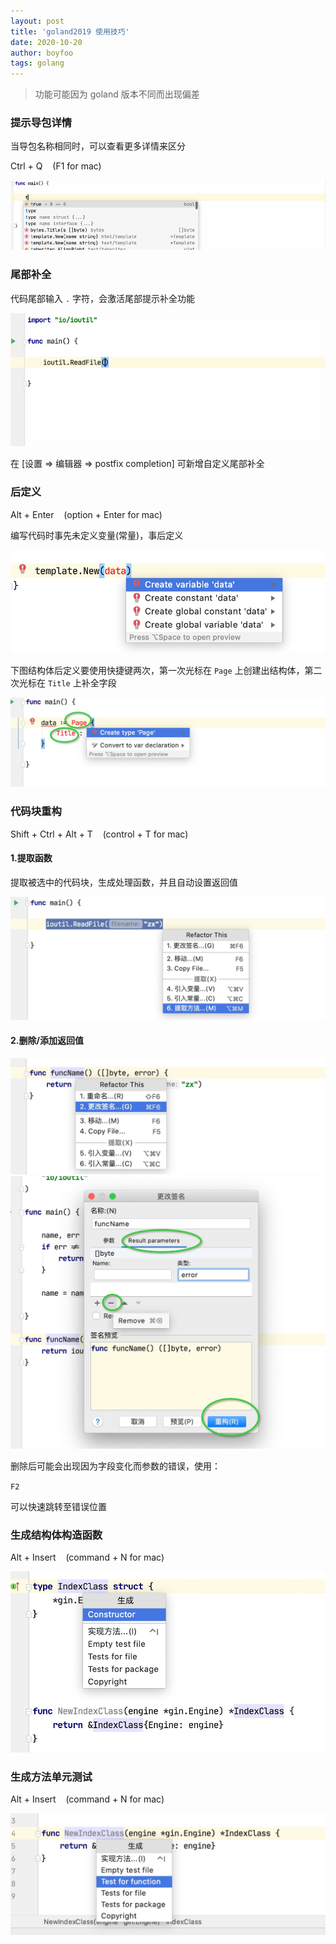 ```yaml
---
layout: post
title: 'goland2019 使用技巧'
date: 2020-10-20
author: boyfoo
tags: golang
---
```


> 功能可能因为 goland 版本不同而出现偏差


### 提示导包详情

当导包名称相同时，可以查看更多详情来区分

Ctrl + Q &nbsp;&nbsp; (F1 for mac)

<img src="/assets/img/post/goland2019/001.gif">

### 尾部补全

代码尾部输入 `.` 字符，会激活尾部提示补全功能

<img src="/assets/img/post/goland2019/002.gif">

在 [设置 => 编辑器 => postfix completion] 可新增自定义尾部补全

### 后定义

Alt + Enter &nbsp;&nbsp; (option + Enter for mac)

编写代码时事先未定义变量(常量)，事后定义

<img src="/assets/img/post/goland2019/003.jpg">

下图结构体后定义要使用快捷键两次，第一次光标在 `Page` 上创建出结构体，第二次光标在 `Title` 上补全字段

<img src="/assets/img/post/goland2019/004.jpg">

### 代码块重构

Shift + Ctrl + Alt + T &nbsp;&nbsp; (control + T for mac)

#### 1.提取函数 

提取被选中的代码块，生成处理函数，并且自动设置返回值

<img src="/assets/img/post/goland2019/005.jpg">

#### 2.删除/添加返回值

<img src="/assets/img/post/goland2019/006.jpg">
<img src="/assets/img/post/goland2019/007.jpg">

删除后可能会出现因为字段变化而参数的错误，使用：

`F2` 

可以快速跳转至错误位置

### 生成结构体构造函数

Alt + Insert &nbsp;&nbsp; (command + N for mac)

<img src="/assets/img/post/goland2019/008.jpg">

### 生成方法单元测试

Alt + Insert &nbsp;&nbsp; (command + N for mac)

<img src="/assets/img/post/goland2019/009.jpg">